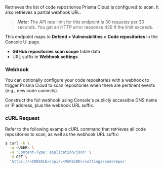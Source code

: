 Retrieves the list of code repositories Prisma Cloud is configured to scan. 
It also retrieves a partial webhook URL.

> _**Note:**_ The API rate limit for this endpoint is 30 requests per 30 seconds.
You get an HTTP error response 429 if the limit exceeds.

This endpoint maps to **Defend > Vulnerabilities > Code repositories** in the Console UI page.

* **GitHub repositories scan scope** table data
* URL suffix in **Webhook settings**

### Webhook

You can optionally configure your code repositories with a webhook to trigger Prisma Cloud to scan repositories when there are pertinent events (e.g., new code commits).

Construct the full webhook using Console's publicly accessible DNS name or IP address, plus the webhook URL suffix.

### cURL Request

Refer to the following example cURL command that retrieves all code repositories to scan, as well as the webhook URL suffix:

```bash
$ curl -k \
  -u <USER> \
  -H 'Content-Type: application/json' \
  -X GET \
  'https://<CONSOLE>/api/v<VERSION>/settings/coderepos'
```
